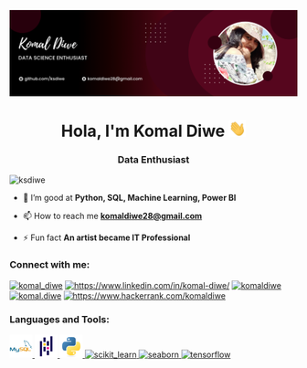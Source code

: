 ![Header](https://github.com/ksdiwe/ksdiwe/blob/main/komaldiwe%20github%20Banner.png "Header")
<h1 align="center">Hola, I'm Komal Diwe <img src="https://github.com/ksdiwe/ksdiwe/blob/main/wave.gif" width="30px"></h1>
<h3 align="center">Data Enthusiast</h3>

<p align="left"> <img src="https://komarev.com/ghpvc/?username=ksdiwe&label=Profile%20views&color=0e75b6&style=flat" alt="ksdiwe" /> </p>

- 🌱 I’m good at ****Python, SQL, Machine Learning, Power BI****

- 📫 How to reach me **komaldiwe28@gmail.com**

- ⚡ Fun fact **An artist became IT Professional**

<h3 align="left">Connect with me:</h3>
<p align="left">
<a href="https://twitter.com/komal_diwe" target="blank"><img align="center" src="https://raw.githubusercontent.com/rahuldkjain/github-profile-readme-generator/master/src/images/icons/Social/twitter.svg" alt="komal_diwe" height="30" width="40" /></a>
<a href="https://linkedin.com/in/https://www.linkedin.com/in/komal-diwe/" target="blank"><img align="center" src="https://raw.githubusercontent.com/rahuldkjain/github-profile-readme-generator/master/src/images/icons/Social/linked-in-alt.svg" alt="https://www.linkedin.com/in/komal-diwe/" height="30" width="40" /></a>
<a href="https://kaggle.com/komaldiwe" target="blank"><img align="center" src="https://raw.githubusercontent.com/rahuldkjain/github-profile-readme-generator/master/src/images/icons/Social/kaggle.svg" alt="komaldiwe" height="30" width="40" /></a>
<a href="https://instagram.com/komal.diwe" target="blank"><img align="center" src="https://raw.githubusercontent.com/rahuldkjain/github-profile-readme-generator/master/src/images/icons/Social/instagram.svg" alt="komal.diwe" height="30" width="40" /></a>
<a href="https://www.hackerrank.com/https://www.hackerrank.com/komaldiwe" target="blank"><img align="center" src="https://raw.githubusercontent.com/rahuldkjain/github-profile-readme-generator/master/src/images/icons/Social/hackerrank.svg" alt="https://www.hackerrank.com/komaldiwe" height="30" width="40" /></a>
</p>

<h3 align="left">Languages and Tools:</h3>
<p align="left"> <a href="https://www.mysql.com/" target="_blank" rel="noreferrer"> <img src="https://raw.githubusercontent.com/devicons/devicon/master/icons/mysql/mysql-original-wordmark.svg" alt="mysql" width="40" height="40"/> </a> <a href="https://pandas.pydata.org/" target="_blank" rel="noreferrer"> <img src="https://raw.githubusercontent.com/devicons/devicon/2ae2a900d2f041da66e950e4d48052658d850630/icons/pandas/pandas-original.svg" alt="pandas" width="40" height="40"/> </a> <a href="https://www.python.org" target="_blank" rel="noreferrer"> <img src="https://raw.githubusercontent.com/devicons/devicon/master/icons/python/python-original.svg" alt="python" width="40" height="40"/> </a> <a href="https://scikit-learn.org/" target="_blank" rel="noreferrer"> <img src="https://upload.wikimedia.org/wikipedia/commons/0/05/Scikit_learn_logo_small.svg" alt="scikit_learn" width="40" height="40"/> </a> <a href="https://seaborn.pydata.org/" target="_blank" rel="noreferrer"> <img src="https://seaborn.pydata.org/_images/logo-mark-lightbg.svg" alt="seaborn" width="40" height="40"/> </a> <a href="https://www.tensorflow.org" target="_blank" rel="noreferrer"> <img src="https://www.vectorlogo.zone/logos/tensorflow/tensorflow-icon.svg" alt="tensorflow" width="40" height="40"/> </a> </p>
